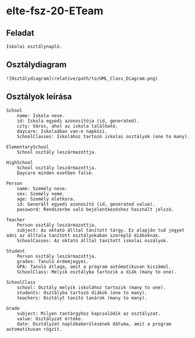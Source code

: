 # elte-fsz-20-ETeam


## Feladat

    Iskolai osztálynapló.

## Osztálydiagram

    ![Osztálydiagram](relative/path/to/UML_Class_Diagram.png)

## Osztályok leírása

    School
        name: Iskola neve.
        id: Iskola egyedi azonosítója (id, generated).
        city: Város, ahol az iskola található.
        daycare: Iskolaában van-e napközi.
        SchoolClasses: Iskolához tartozó iskolai osztályok (one to many).

    ElementarySchool
        School osztály leszármazottja.

    HighSchool
        School osztály leszármazottja.
        Daycare minden esetben false.

    Person
        name: Személy neve.
        sex: Személy neme.
        age: Személy életkora.
        id: Generált egyedi azonosító (id, generated value).
        password: Rendszerbe való bejelentkezéshez használt jelszó.

    Teacher
        Person osztály leszármazottja.
        subject: Az oktató álltal tanított tárgy. Ez alapján tud jegyet adni az álltala tanított osztályokaban szereplő diákoknak.
        SchoolCasses: Az oktató álltal tanított iskolai oszályok.

    Student
        Person osztály leszármazottja.
        grades: Tanuló érdemjegyei.
        GPA: Tanuló átlaga, amit a program autómatikusan kiszámol.
        SchoolClass: Melyik osztályba tartozik a diák (many to one).

    SchoolClass
        school: Osztály melyik iskolához tartozik (many to one).
        students: Osztályba tartozó diákok (one to many).
        teachers: Osztályt tanító tanárok (many to many).

    Grade
        subject: Milyen tantárgyhoz kapcsolódik az osztályzat.
        value: Osztályzat értéke.
        date: Osztályzat naplóbakerülésének dátuma, amit a program automatikusan rögzít.
